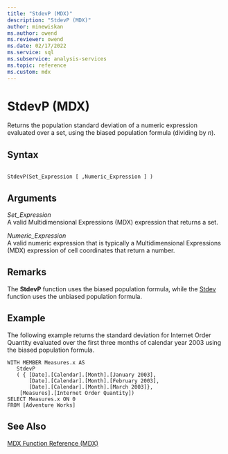 ```yaml
---
title: "StdevP (MDX)"
description: "StdevP (MDX)"
author: minewiskan
ms.author: owend
ms.reviewer: owend
ms.date: 02/17/2022
ms.service: sql
ms.subservice: analysis-services
ms.topic: reference
ms.custom: mdx
---
```

# StdevP (MDX)


  Returns the population standard deviation of a numeric expression evaluated over a set, using the biased population formula (dividing by *n*).  
  
## Syntax  
  
```  
  
StdevP(Set_Expression [ ,Numeric_Expression ] )  
```  
  
## Arguments  
 *Set_Expression*  
 A valid Multidimensional Expressions (MDX) expression that returns a set.  
  
 *Numeric_Expression*  
 A valid numeric expression that is typically a Multidimensional Expressions (MDX) expression of cell coordinates that return a number.  
  
## Remarks  
 The **StdevP** function uses the biased population formula, while the [Stdev](../mdx/stdev-mdx.md) function uses the unbiased population formula.  
  
## Example  
 The following example returns the standard deviation for Internet Order Quantity evaluated over the first three months of calendar year 2003 using the biased population formula.  
  
```  
WITH MEMBER Measures.x AS   
   StdevP   
   ( { [Date].[Calendar].[Month].[January 2003],  
       [Date].[Calendar].[Month].[February 2003],  
       [Date].[Calendar].[Month].[March 2003]},  
    [Measures].[Internet Order Quantity])  
SELECT Measures.x ON 0  
FROM [Adventure Works]  
```  
  
## See Also  
 [MDX Function Reference &#40;MDX&#41;](../mdx/mdx-function-reference-mdx.md)  
  
  
